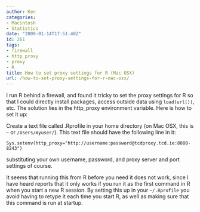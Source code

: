 ```yaml
---
author: Ken
categories:
- Macintosh
- Statistics
date: "2009-01-14T17:51:40Z"
id: 261
tags:
- firewall
- http_proxy
- proxy
- R
title: How to set proxy settings for R (Mac OSX)
url: /how-to-set-proxy-settings-for-r-mac-osx/
---
```

I run R behind a firewall, and found it tricky to set the proxy settings for R so that I could directly install packages, access outside data using `load(url())`, etc. The solution lies in the http_proxy environment variable. Here is how to set it up:

Create a text file called .Rprofile in your home directory (on Mac OSX, this is `~` or `/Users/myuser/`). This text file should have the following line in it:

    Sys.setenv(http_proxy="http://username:password@tcdproxy.tcd.ie:8080-8243")

substituting your own username, password, and proxy server and port settings of course.

It seems that running this from R before you need it does not work, since I have heard reports that it only works if you run it as the first command in R when you start a new R session. By setting this up in your `~/.Rprofile` you avoid having to retype it each time you start R, as well as making sure that this command is run at startup.

